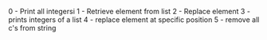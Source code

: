 0 - Print all integersi
1 - Retrieve element from list
2 - Replace element
3 - prints integers of a list
4 - replace element at specific position
5 - remove all c's from string
